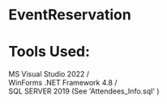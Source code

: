 # EventReservation 

# Tools Used:
 MS Visual Studio 2022 /  
 WinForms .NET Framework 4.8 /  
 SQL SERVER 2019 (See 'Attendees_Info.sql' )
